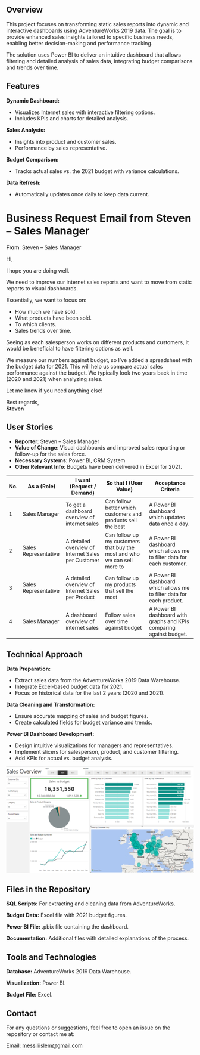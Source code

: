 ## Overview

This project focuses on transforming static sales reports into dynamic and interactive dashboards using AdventureWorks 2019 data. The goal is to provide enhanced sales insights tailored to specific business needs, enabling better decision-making and performance tracking.

The solution uses Power BI to deliver an intuitive dashboard that allows filtering and detailed analysis of sales data, integrating budget comparisons and trends over time.

## Features
**Dynamic Dashboard:**
- Visualizes Internet sales with interactive filtering options.
- Includes KPIs and charts for detailed analysis.
  
**Sales Analysis:**
- Insights into product and customer sales.
- Performance by sales representative.

**Budget Comparison:**
- Tracks actual sales vs. the 2021 budget with variance calculations.
  
**Data Refresh:**
- Automatically updates once daily to keep data current.

# Business Request Email from Steven – Sales Manager

**From**: Steven – Sales Manager   

Hi,  

I hope you are doing well.  

We need to improve our internet sales reports and want to move from static reports to visual dashboards.  

Essentially, we want to focus on:  
- How much we have sold.  
- What products have been sold.  
- To which clients.  
- Sales trends over time.  

Seeing as each salesperson works on different products and customers, it would be beneficial to have filtering options as well.  

We measure our numbers against budget, so I’ve added a spreadsheet with the budget data for 2021. This will help us compare actual sales performance against the budget. We typically look two years back in time (2020 and 2021) when analyzing sales.  

Let me know if you need anything else!  

Best regards,  
**Steven**

## User Stories

- **Reporter**: Steven – Sales Manager
- **Value of Change**: Visual dashboards and improved sales reporting or follow-up for the sales force.
- **Necessary Systems**: Power BI, CRM System
- **Other Relevant Info**: Budgets have been delivered in Excel for 2021.
  
| **No.** | **As a (Role)**         | **I want (Request / Demand)**                      | **So that I (User Value)**                                             | **Acceptance Criteria**                                             |
|---------|--------------------------|----------------------------------------------------|------------------------------------------------------------------------|----------------------------------------------------------------------|
| 1       | Sales Manager            | To get a dashboard overview of internet sales     | Can follow better which customers and products sell the best           | A Power BI dashboard which updates data once a day.                 |
| 2       | Sales Representative     | A detailed overview of Internet Sales per Customer | Can follow up my customers that buy the most and who we can sell more to | A Power BI dashboard which allows me to filter data for each customer. |
| 3       | Sales Representative     | A detailed overview of Internet Sales per Product | Can follow up my products that sell the most                           | A Power BI dashboard which allows me to filter data for each product. |
| 4       | Sales Manager            | A dashboard overview of internet sales            | Follow sales over time against budget                                  | A Power BI dashboard with graphs and KPIs comparing against budget. |


## Technical Approach

**Data Preparation:**
- Extract sales data from the AdventureWorks 2019 Data Warehouse.
- Integrate Excel-based budget data for 2021.
- Focus on historical data for the last 2 years (2020 and 2021).

**Data Cleaning and Transformation:**
- Ensure accurate mapping of sales and budget figures.
- Create calculated fields for budget variance and trends.

**Power BI Dashboard Development:**
- Design intuitive visualizations for managers and representatives.
- Implement slicers for salesperson, product, and customer filtering.
- Add KPIs for actual vs. budget analysis.

![Main Dashboard](./images/main-dashboard.png "Main Dashboard")

## Files in the Repository

**SQL Scripts:** For extracting and cleaning data from AdventureWorks.

**Budget Data:** Excel file with 2021 budget figures.

**Power BI File:** .pbix file containing the dashboard.

**Documentation:** Additional files with detailed explanations of the process.


## Tools and Technologies

**Database:** AdventureWorks 2019 Data Warehouse.

**Visualization:** Power BI.

**Budget File:** Excel.

## Contact 

For any questions or suggestions, feel free to open an issue on the repository or contact me at:

Email: messiliislem@gmail.com

